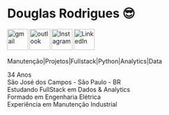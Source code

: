 # Douglas Rodrigues 😎

<!-- Redes Sociais --->
</a>
<a href=mailto:ddsr.sjc@gmail.com>
    <img 
        align="left"
        title="ddsr.sjc@gmail.com"
        width="48" 
        height="48" 
        src="https://img.icons8.com/color/48/gmail-new.png" 
        alt="gmail"
        style="padding-right: 30 px;"
    />
</a>

</a>
<a href=mailto:douglas.santos.rodrigues@hotmail.com>
    <img 
        align="left"
        title="douglas.santos.rodrigues@hotmail.com"
        width="48" 
        height="48" 
        src="https://img.icons8.com/color/48/microsoft-outlook-2025.png" 
        alt="outlook"
        style="padding-right: 30 px;"
    />
</a>

</a>
<a href="https://www.instagram.com/douglas.santos.rodrigues_?igsh=b3RyZGx5bWdicHdw">
    <img 
        align="left"
        title="Instagram"
        width="48" 
        height="48" 
        src="https://img.icons8.com/fluency/48/instagram-new.png" 
        alt="Instagram"
        style="padding-right: 30 px;"
    />
</a>

<a href="www.linkedin.com/in/douglas-rodrigues-2b345990">
    <img 
        align="left"
        title="LinkedIn"
        width="48" 
        height="48" 
        src="https://img.icons8.com/color/48/linkedin.png" 
        alt="LinkedIn"
        style="padding-right: 30 px;"
    />
</a><br/>  
<br/>  
<br/>  
<!-- Informação Pessoal --->

Manutenção|Projetos|Fullstack|Python|Analytics|Data

34 Anos  
São José dos Campos - São Paulo - BR  
Estudando FullStack em Dados & Analytics  
Formado em Engenharia Elétrica  
Experiência em Manutenção Industrial  
